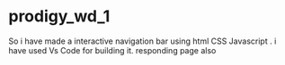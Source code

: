 # prodigy_wd_1
So i have made a interactive navigation bar using html CSS Javascript . i have used Vs Code for building it.
responding page also
